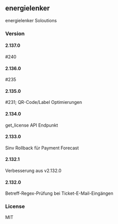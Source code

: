 ## energielenker
energielenker Soloutions

### Version
#### 2.137.0
#240
#### 2.136.0
#235
#### 2.135.0
#231; QR-Code/Label Optimierungen
#### 2.134.0
get_license API Endpunkt
#### 2.133.0
Sinv Rollback für Payment Forecast
#### 2.132.1
Verbesserung aus v2.132.0
#### 2.132.0
Betreff-Regex-Prüfung bei Ticket-E-Mail-Eingängen

### License
MIT